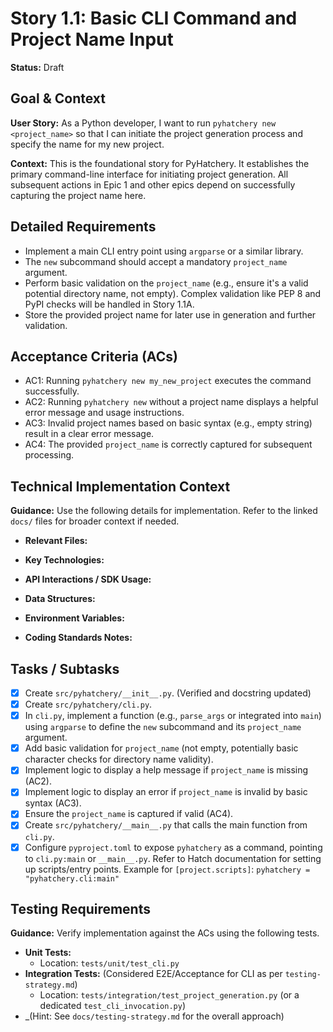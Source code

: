 # Story 1.1: Basic CLI Command and Project Name Input

**Status:** Draft

## Goal & Context

**User Story:** As a Python developer, I want to run `pyhatchery new <project_name>` so that I can initiate the project generation process and specify the name for my new project.

**Context:** This is the foundational story for PyHatchery. It establishes the primary command-line interface for initiating project generation. All subsequent actions in Epic 1 and other epics depend on successfully capturing the project name here.

## Detailed Requirements

- Implement a main CLI entry point using `argparse` or a similar library.
- The `new` subcommand should accept a mandatory `project_name` argument.
- Perform basic validation on the `project_name` (e.g., ensure it's a valid potential directory name, not empty). Complex validation like PEP 8 and PyPI checks will be handled in Story 1.1A.
- Store the provided project name for later use in generation and further validation.

## Acceptance Criteria (ACs)

- AC1: Running `pyhatchery new my_new_project` executes the command successfully.
- AC2: Running `pyhatchery new` without a project name displays a helpful error message and usage instructions.
- AC3: Invalid project names based on basic syntax (e.g., empty string) result in a clear error message.
- AC4: The provided `project_name` is correctly captured for subsequent processing.

## Technical Implementation Context

**Guidance:** Use the following details for implementation. Refer to the linked `docs/` files for broader context if needed.

- **Relevant Files:**

- **Key Technologies:**

- **API Interactions / SDK Usage:**

- **Data Structures:**

- **Environment Variables:**

- **Coding Standards Notes:**

## Tasks / Subtasks

- [x] Create `src/pyhatchery/__init__.py`. (Verified and docstring updated)
- [x] Create `src/pyhatchery/cli.py`.
- [x] In `cli.py`, implement a function (e.g., `parse_args` or integrated into `main`) using `argparse` to define the `new` subcommand and its `project_name` argument.
- [x] Add basic validation for `project_name` (not empty, potentially basic character checks for directory name validity).
- [x] Implement logic to display a help message if `project_name` is missing (AC2).
- [x] Implement logic to display an error if `project_name` is invalid by basic syntax (AC3).
- [x] Ensure the `project_name` is captured if valid (AC4).
- [x] Create `src/pyhatchery/__main__.py` that calls the main function from `cli.py`.
- [x] Configure `pyproject.toml` to expose `pyhatchery` as a command, pointing to `cli.py:main` or `__main__.py`. Refer to Hatch documentation for setting up scripts/entry points. Example for `[project.scripts]`: `pyhatchery = "pyhatchery.cli:main"`

## Testing Requirements

**Guidance:** Verify implementation against the ACs using the following tests.

- **Unit Tests:**
  - Location: `tests/unit/test_cli.py`
- **Integration Tests:** (Considered E2E/Acceptance for CLI as per `testing-strategy.md`)
  - Location: `tests/integration/test_project_generation.py` (or a dedicated `test_cli_invocation.py`)
- _(Hint: See `docs/testing-strategy.md` for the overall approach)
